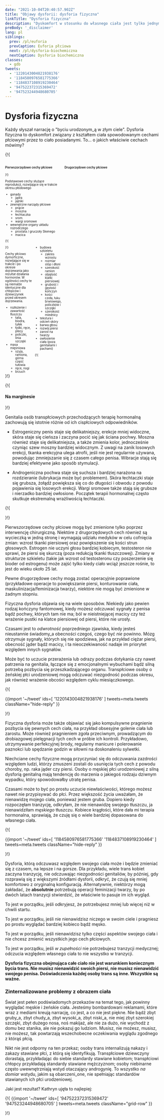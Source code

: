 ```yaml
---
date: "2021-10-04T20:40:57.902Z"
title: "Objawy dysforii: dysforia fizyczna"
linkTitle: "Dysforia fizyczna"
description: "Dyskomfort w stosunku do własnego ciała jest tylko jednym z licznych objawów dysforii."
preBody: '_disclaimer'
lang: pl
siblings:
  prev: /pl/euforia
  prevCaption: Euforia płciowa
  next: /pl/dysforia-biochemiczna
  nextCaption: Dysforia biochemiczna
classes:
  - gdb
tweets:
  - '1220143004821938176'
  - '1184580976581775366'
  - '1184837108919230464'
  - '947522372315369472'
  - '947523244948680705'
---
```


# Dysforia fizyczna

Każdy słyszał narrację o "byciu urodzonym_ą w złym ciele". Dysforia fizyczna to dyskomfort związany z kształtem ciała spowodowanym cechami płciowymi przez to ciało posiadanymi. To... o jakich właściwie cechach mówimy?

{!{
<style>

.fact-grid h4 { font-weight: 600;grid-row: 1; }

.fact-grid li {break-inside: avoid;}

@media (min-width: 500px) {
  .fact-grid {
    display: grid;
    grid-template-columns: 1fr 2fr;
    grid-template-rows: min-content 1fr;
    grid-column-gap: 1em;
    font-size: 0.7em;
  }

  .fact-grid .two-col { column-count: 2; }
}

</style>
<div class="fact-grid ">
  <h4>Pierwszorzędowe cechy płciowe</h4>
  <div>
}!}

Podstawowe cechy służące reprodukcji, rozwijające się w trakcie okresu płodowego

- gonady
  - jądra
  - jajniki
- zewnętrzne narządy płciowe
  - prącie
  - moszna
  - łechtaczka
  - srom
  - wargi sromowe
- wewnętrzne organy układu rozrodczego
  - prostata / gruczoły Skenego
  - macica


{!{ </div>  <h4>Drugorzędowe cechy płciowe</h4>
<div class="two-col"> }!}

Cechy płciowo dymorficzne, rozwijające się w trakcie i po okresie dojrzewania jako rezultat działania hormonów. W ogólności cechy te są niemalże identyczne dla chłopców i dziewczynek przed okresem dojrzewania.

- rozłożenie i zawartość tłuszczu
  - talia, biodra, tyłek
  - łydki, ręce, plecy
  - policzki, linia szczęki
- masa mięśniowa
  - szyja, ramiona, górna część tułowia
  - ręce, nogi
  - brzuch
- budowa szkieletu
  - zakres wzrostu
  - rozmiar stóp i dłoni
  - szerokość ramion
  - objętość klatki piersiowej
  - grubość i gęstość kończyn
  - kości czoła, łuku brwiowego, policzków i szczęki
  - szerokość miednicy
- tekstura i odcień skóry
- barwa głosu
- rozwój piersi
- zarost na twarzy
- owłosienie ciała (poza genitaliami i pachami)


{!{ </div></div> }!}

{!{ <div class="gutter"><div class="card"><div class="card-body"><h4 class="card-title">Na marginesie</h4> }!}

Genitalia osób transpłciowych przechodzących terapię hormonalną zachowują się istotnie różnie od ich cispłciowych odpowiedników.

- Estrogeniczny penis staje się delikatniejszy, erekcje mniej widoczne, skóra staje się cieńsza i zaczyna pocić się jak ściana pochwy. Moszna również staje się delikatniejsza, a także zmienia kolor, jednocześnie czyniąc szew moszny bardziej widocznym. Z uwagi na zanik losowych erekcji, tkanka erekcyjna ulega atrofii, jeśli nie jest regularnie używana, powodując zmniejszanie się z czasem całego penisa. Wibracje stają się bardziej efektywne jako sposób stymulacji.

- Androgeniczna pochwa staje się suchsza i bardziej narażona na rozdzieranie (lubrykacja może być problemem). Skóra łechtaczki staje się grubsza, żołądź powiększa się co do długości i obwodu z powodu pojawienia się losowych erekcji. Wargi sromowe także stają się grubsze i nierzadko bardziej owłosione. Początek terapii hormonalnej często skutkuje ekstremalną wrażliwością łechtaczki.

{!{ </div></div></div> }!}


Pierwszorzędowe cechy płciowe mogą być zmienione tylko poprzez interwencję chirurgiczną. Niektóre z drugorzędowych cech również są wycieczką w jedną stronę i wymagają udziału medyków w celu cofnięcia zmian: wzrost tkanki piersiowej oraz powiększenie się kości strun głosowych. Estrogen nie uczyni głosu bardziej kobiecym, testosteron nie sprawi, że piersi się skurczą (poza redukcją tkanki tłuszczowej). Zmiany w strukturze szkieletu (takie jak wzrost od testosteronu czy poszerzenie się bioder od estrogenu) może zajść tylko kiedy ciało wciąż jeszcze rośnie, to jest do wieku około 25 lat.

Pewne drugorzędowe cechy mogą zostać operacyjnie poprawione (przykładowe operacje to powiększanie piersi, konturowanie ciała, maskulinizacja/feminizacja twarzy), niektóre nie mogą być zmienione w żadnym stopniu.

Fizyczna dysforia objawia się na wiele sposobów. Niekiedy jako pewien rodzaj kończyny fantomowej, kiedy możesz odczuwać sygnały z penisa bądź pochwy, których tam nie ma; ból w nieistniejącej macicy czy też wrażenie pustki na klatce piersiowej od piersi, które nie urosły.

Czasami jest to *odwrotność* poprzedniego zjawiska, kiedy jesteś nieustannie świadomy_a obecności czegoś, czego być *nie* powinno. Mózg otrzymuje sygnały, których się nie spodziewa, jak na przykład ciężar piersi, obecność jąder bądź macicy, i ta nieoczekiwaność nadaje im priorytet względem innych sygnałów.

Może być to uczucie przerażenia lub odrazy podczas dotykania czy nawet patrzenia na genitalia, łączące się z emocjonalnymi wybuchami bądź silną potrzebą pozbycia się przeszkadzającego organu. Transpłciowe osoby o żeńskiej płci urodzeniowej mogą odczuwać niezgodność podczas okresu, jak również wrażenie obcości względem cyklu miesiączkowego.

{!{ <div class="gutter">
{{import '~/tweet' ids=[
  '1220143004821938176'
] tweets=meta.tweets className="hide-reply" }}
<!--
Kiedy moi przyjaciele w liceum dyskutowali, kto byłby ich idealną kobietą, wszyscy opisywali cechy fizyczne osoby, z którą chcieliby się umówić... podczas gdy ja tłumaczyłam, kim chciałam być.

Zawsze myślałam, że każdy ma swój mały, wstydliwy sekret, taki jak mój.
-->
</div> }!}

Fizyczna dysforia może także objawiać się jako kompulsywne pragnienie pozbycia się pewnych cech ciała, na przykład obsesyjne golenie ciała lub zarostu. Może również pragnieniem zgoła przeciwnym, prowadzącym do drobiazgowej pielęgnacji tych cech w próbie ich kontroli. Przykładowo, utrzymywanie perfekcyjnej brody, regularny manicure i polerowanie paznokci lub spędzanie godzin w siłowni na doskonaleniu sylwetki.

Niechciane cechy fizyczne mogą przyczyniać się do odczuwania zazdrości względem ludzi, którzy zmuszeni zostali do usunięcia tych cech z powodu choroby, np. raka jąder czy piersi. Osoby o męskiej płci urodzeniowej z silną dysforią genitalną mają tendencję do marzenia o jakiegoś rodzaju dziwnym wypadku, który spowodowałby utratę penisa.

Czasami może to być po prostu uczucie niewłaściwości, którego możesz nawet nie przypisywać do płci. Przez większość życia uważałam, że nienawidzę mojego ciała, ponieważ jestem gruba. Dopiero kiedy rozpoczęłam tranzycję, odkryłam, że nie nienawidzę swojego tłuszczu, ja nienawidziłam *męskiego* tłuszczu. Kobiece krągłości, które dała mi terapia hormonalna, sprawiają, że czuję się o wiele bardziej dopasowana do własnego ciała.

{!{ <div class="gutter">
{{import '~/tweet' ids=[
  '1184580976581775366'
  '1184837108919230464'
] tweets=meta.tweets className="hide-reply" }}
<!--
Mówiono mi, że skoro nie mam dysforii genitalnej, to nie jestem "wystarczająco trans" do tranzycji. W rezultacie spędziłam dekadę w wyparciu i nienawiści do siebie.

Zabawne, że po rozpoczęciu tranzycji zaczęłam rozpoznawać podłoże części moich zmartwień: dysforia genitalna.

———

@MamaCoffeeCat Ja przed HRT: zupełnie nie nienawidzę mojego penisa.

Ja 2.5 roku na HRT: ZABIERZCIE TO ODE MNIE.
-->
</div> }!}

Dysforia, którą odczuwasz względem swojego ciała może i będzie zmieniać się z czasem, na lepsze i na gorsze. Dla przykładu, wiele trans kobiet zaczyna tranzycję, nie odczuwając niezgodności genitaliów, by później, gdy rozprawią się z większymi źródłami dysforii, odkryć, że czują się mniej komfortowo z oryginalną konfiguracją. Alternatywnie, niektórzy mogą zakładać, że **absolutnie** potrzebują operacji feminizacji twarzy, by po dwóch latach tranzycji stwierdzić, że właściwie to pasuje im ich wygląd.

To jest w porządku, jeśli odkryjesz, że potrzebujesz mniej lub więcej niż w chwili startu.

To jest w porządku, jeśli nie nienawidzisz niczego w swoim ciele i pragniesz po prostu wyglądać bardziej kobieco bądź męsko.

To jest w porządku, jeśli nienawidzisz tylko części aspektów swojego ciała i nie chcesz zmienić wszystkich jego cech płciowych.

To jest w porządku, jeśli *w zupełności* nie potrzebujesz tranzycji medycznej; odczucia względem własnego ciała to nie wszystko w tranzycji.

**Dysforia fizyczna obejmująca całe ciało nie jest warunkiem koniecznym bycia trans. Nie musisz nienawidzić swoich piersi, nie musisz nienawidzić swojego penisa. Doświadczenia każdej osoby trans są inne. Wszystkie są ważne.**

### Zinternalizowane problemy z obrazem ciała

Świat jest pełen podświadomych przekazów na temat tego, jak powinny wyglądać męskie i żeńskie ciała. Jesteśmy bombardowani reklamami, które wraz z mediami kreują narrację, co jest, a co nie jest piękne. Nie bądź zbyt gruby_a, zbyt chudy_a, zbyt wysoki_a, zbyt niski_a, nie miej zbyt szerokiej szczęki, zbyt dużego nosa, noś makijaż, ale nie za dużo, nie wychodź z domu bez stanika, ale nie pokazuj go ludziom. Musisz, nie możesz, musisz, nie możesz, tak powtarzają wszechobecne oczekiwania wyglądu zgodnego z którąś płcią.

Nikt nie jest odporny na ten przekaz; osoby trans internalizują nakazy i zakazy stawiane płci, z którą się identyfikują. Transpłciowe dziewczyny dorastają, przykładając do siebie standardy stawiane kobietom; transpłciowi chłopcy przykładają standardy stawiane mężczyznom; osoby niebinarne często uwewnętrzniają wstyd otaczający androgynię. To wszystko *na domiar* wstydu, jakim są obarczeni_one, nie spełniając standardów stawianych ich płci urodzeniowej.

Jaki jest rezultat? Kathryn ujęła to najlepiej:

{!{
{{import '~/tweet' ids=[
  '947522372315369472'
  '947523244948680705'
] tweets=meta.tweets className="grid-row" }}
<!--
Jeśli uważasz, że jesteś cis facetem, ale zawsze marzyłeś o byciu dziewczyną, i jedynym powodem, dla którego nie dokonałeś tranzycji, jest to, że obawiasz się być "brzydką" dziewczyną:

To dysforia. Jesteś już dosłownie trans dziewczyną, kochanie.

----

Nie czuj się źle, nigdy tego nie odkrywszy. Sama dopiero co miałam moment eureki.

Ale to dosłownie dysforia. Odczuwasz dyskomfort, gdy przypomina ci się rozdźwięk pomiędzy tym, kim chcesz być (kim JESTEŚ), a jak wyglądasz.
-->
}!}
